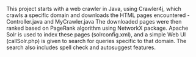 This project starts with a web crawler in Java, using Crawler4j, which crawls a specific domain and downloads the HTML pages encountered - Controller.java and MyCrawler.java
The downloaded pages were then ranked based on PageRank algorithm using NetworkX package.
Apache Solr is used to index these pages (solrconfig.xml), and a simple Web UI (callSolr.php) is given to search for queries specific to that domain.
The search also includes spell check and autosuggest features.
